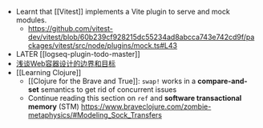 - Learnt that [[Vitest]] implements a Vite plugin to serve and mock modules.
	- https://github.com/vitest-dev/vitest/blob/60b239cf928215dc55234ad8abcca743e742cd9f/packages/vitest/src/node/plugins/mock.ts#L43
- LATER [[logseq-plugin-todo-master]]
- [浅谈Web容器设计的边界和目标](https://mp.weixin.qq.com/s/2WC4OsT7Wk_Rnh6KvQPpuQ)
- [[Learning Clojure]]
	- [[Clojure for the Brave and True]]: `swap!` works in a **compare-and-set** semantics to get rid of concurrent issues
	- Continue reading this section on `ref` and **software transactional memory**  (STM)
	  https://www.braveclojure.com/zombie-metaphysics/#Modeling_Sock_Transfers